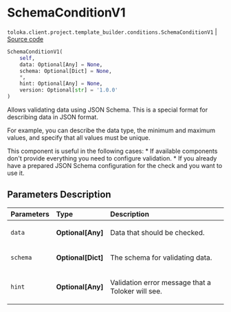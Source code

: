 # SchemaConditionV1
`toloka.client.project.template_builder.conditions.SchemaConditionV1` | [Source code](https://github.com/Toloka/toloka-kit/blob/v1.1.2/src/client/project/template_builder/conditions.py#L265)

```python
SchemaConditionV1(
    self,
    data: Optional[Any] = None,
    schema: Optional[Dict] = None,
    *,
    hint: Optional[Any] = None,
    version: Optional[str] = '1.0.0'
)
```

Allows validating data using JSON Schema. This is a special format for describing data in JSON format.


For example, you can describe the data type, the minimum and maximum values, and specify that all values must be
unique.

This component is useful in the following cases:
    * If available components don't provide everything you need to configure validation.
    * If you already have a prepared JSON Schema configuration for the check and you want to use it.

## Parameters Description

| Parameters | Type | Description |
| :----------| :----| :-----------|
`data`|**Optional\[Any\]**|<p>Data that should be checked.</p>
`schema`|**Optional\[Dict\]**|<p>The schema for validating data.</p>
`hint`|**Optional\[Any\]**|<p>Validation error message that a Toloker will see.</p>
